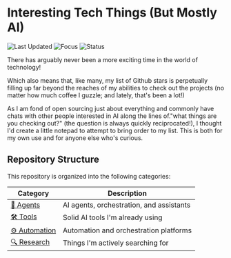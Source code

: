 # Interesting Tech Things (But Mostly AI) 

![Last Updated](https://img.shields.io/badge/Last%20Updated-March%202025-blue)
![Focus](https://img.shields.io/badge/Focus-AI%20Technology-brightgreen)
![Status](https://img.shields.io/badge/Status-Active-success)

There has arguably never been a more exciting time in the world of technology!

Which also means that, like many, my list of Github stars is perpetually filling up far beyond the reaches of my abilities to check out the projects (no matter how much coffee I guzzle; and lately, that's been a lot!)

As I am fond of open sourcing just about everything and commonly have chats with other people interested in AI along the lines of."what things are you checking out?" (the question is always quickly reciprocated!), I thought I'd create a little notepad to attempt to bring order to my list. This is both for my own use and for anyone else who's curious.

## Repository Structure

This repository is organized into the following categories:

| Category | Description |
|----------|-------------|
| [🤖 Agents](./ai/agents/) | AI agents, orchestration, and assistants |
| [🛠️ Tools](./ai/tools/) | Solid AI tools I'm already using |
| [⚙️ Automation](./ai/automation/) | Automation and orchestration platforms |
| [🔍 Research](./ai/research/) | Things I'm actively searching for |